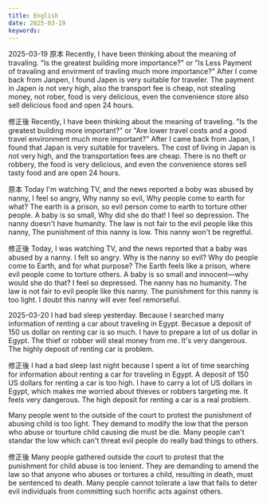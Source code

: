 ```yaml
---
title: English
date: 2025-03-19
keywords: 
---
```


2025-03-19
原本
Recently, I have been thinking about the meaning of travaling.
"Is the greatest building more importance?" or "Is Less Payment of travaling and envirment of travling much more importance?"
After I come back from Janpen, I found Japen is very suitable for traveler.
The payment in Japen is not very high, also the transport fee is cheap, not stealing money, not rober, food is very delicious, even the convenience store also sell delicious food and open 24 hours.

修正後
Recently, I have been thinking about the meaning of traveling.
"Is the greatest building more important?" or "Are lower travel costs and a good travel environment much more important?"
After I came back from Japan, I found that Japan is very suitable for travelers.
The cost of living in Japan is not very high, and the transportation fees are cheap. There is no theft or robbery, the food is very delicious, and even the convenience stores sell tasty food and are open 24 hours.

原本
Today I'm watching TV, and the news reported a boby was abused by nanny, I feel so angry, Why nanny so evil, Why people come to earth for what?
The earth is a prison, so evil person come to earth to torture other people. A baby is so small, Why did she do that! I feel so depression.
The nanny doesn't have humanity. The law is not fair to the evil people like this nanny, The punishment of this nanny is low. This nanny won't be regretful.

修正後
Today, I was watching TV, and the news reported that a baby was abused by a nanny. I felt so angry. Why is the nanny so evil? Why do people come to Earth, and for what purpose?
The Earth feels like a prison, where evil people come to torture others. A baby is so small and innocent—why would she do that? I feel so depressed.
The nanny has no humanity. The law is not fair to evil people like this nanny. The punishment for this nanny is too light. I doubt this nanny will ever feel remorseful.

2025-03-20
I had bad sleep yesterday. Because I searched many information of renting a car about traveling in Egypt. Becasue a deposit of 150 us dollar on renting car is so much.
I have to prepare a lot of us dollar in Egypt. The thief or robber will steal money from me. It's very dangerous. The highly deposit of renting car is problem.

修正後
I had a bad sleep last night because I spent a lot of time searching for information about renting a car for traveling in Egypt. A deposit of 150 US dollars for renting a car is too high.
I have to carry a lot of US dollars in Egypt, which makes me worried about thieves or robbers targeting me. It feels very dangerous. The high deposit for renting a car is a real problem.

Many people went to the outside of the court to protest the punishment of abusing child is too light. They demand to modify the low that the person who abuse or tourture child causing die must be die. Many people can't standar the low which can't threat evil people do really bad things to others.

修正後
Many people gathered outside the court to protest that the punishment for child abuse is too lenient. They are demanding to amend the law so that anyone who abuses or tortures a child, resulting in death, must be sentenced to death. Many people cannot tolerate a law that fails to deter evil individuals from committing such horrific acts against others.